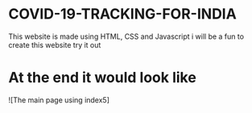 # COVID-19-TRACKING-FOR-INDIA
This website is made using HTML, CSS and Javascript
i will be a fun to create this website try it out

# At the end it would look like
![The main page using index5]
